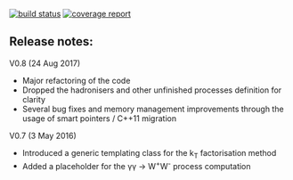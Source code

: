 [![build status](https://gitlab.cern.ch/lforthom/cepgen/badges/master/build.svg)](https://gitlab.cern.ch/lforthom/cepgen/commits/master) [![coverage report](https://gitlab.cern.ch/lforthom/cepgen/badges/master/coverage.svg)](https://gitlab.cern.ch/lforthom/cepgen/commits/master)

Release notes:
--------------

V0.8 (24 Aug 2017)
* Major refactoring of the code
* Dropped the hadronisers and other unfinished processes definition for clarity
* Several bug fixes and memory management improvements through the usage of smart pointers / C++11 migration

V0.7 (3 May 2016)
* Introduced a generic templating class for the k<sub>T</sub> factorisation method
* Added a placeholder for the &gamma;&gamma; &rarr; W<sup>+</sup>W<sup>-</sup> process computation

